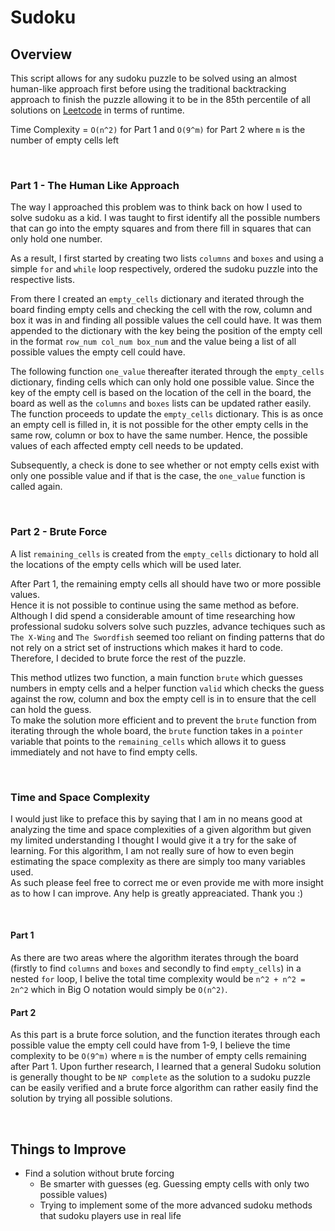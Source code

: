 # Sudoku 

## Overview
This script allows for any sudoku puzzle to be solved using an almost human-like approach first before using the traditional backtracking approach to finish the puzzle allowing it to be in the 85th percentile of all solutions on [Leetcode](https://leetcode.com/problems/sudoku-solver/submissions/902197912/) in terms of runtime.  

Time Complexity = `O(n^2)` for Part 1 and `O(9^m)` for Part 2 where `m` is the number of empty cells left

<p>&nbsp;</p>

### Part 1 - The Human Like Approach
The way I approached this problem was to think back on how I used to solve sudoku as a kid. I was taught to first identify all the possible numbers that can go into the empty squares and from there fill in squares that can only hold one number.  

As a result, I first started by creating two lists  `columns` and `boxes` and using a simple `for` and `while` loop respectively, ordered the sudoku puzzle into the respective lists. 

From there I created an `empty_cells` dictionary and iterated through the board finding empty cells and checking the cell with the row, column and box it was in and finding all possible values the cell could have. It was them appended to the dictionary with the key being the position of the empty cell in the format `row_num col_num box_num` and the value being a list of all possible values the empty cell could have.

The following function `one_value` thereafter iterated through the `empty_cells` dictionary, finding cells which can only hold one possible value. Since the key of the empty cell is based on the location of the cell in the board, the board as well as the `columns` and `boxes` lists can be updated rather easily.  
The  function proceeds to update the `empty_cells` dictionary. This is as once an empty cell is filled in, it is not possible for the other empty cells in the same row, column or box to have the same number. Hence, the possible values of each affected empty cell needs to be updated. 

Subsequently, a check is done to see whether or not empty cells exist with only one possible value and if that is the case, the `one_value` function is called again.

<p>&nbsp;</p>

### Part 2 - Brute Force
A list `remaining_cells` is created from the `empty_cells` dictionary to hold all the locations of the empty cells which will be used later.

After Part 1, the remaining empty cells all should have two or more possible values.  
Hence it is not possible to continue using the same method as before. Although I did spend a considerable amount of time researching how professional sudoku solvers solve such puzzles, advance techiques such as `The X-Wing` and `The Swordfish` seemed too reliant on finding patterns that do not rely on a strict set of instructions which makes it hard to code.  
Therefore, I decided to brute force the rest of the puzzle.

This method utlizes two function, a main function `brute` which guesses numbers in empty cells and a helper function `valid` which checks the guess against the row, column and box the empty cell is in to ensure that the cell can hold the guess.  
To make the solution more efficient and to prevent the `brute` function from iterating through the whole board, the `brute` function takes in a `pointer` variable that points to the `remaining_cells` which allows it to guess immediately and not have to find empty cells.

<p>&nbsp;</p>

### Time and Space Complexity
I would just like to preface this by saying that I am in no means good at analyzing the time and space complexities of a given algorithm but given my limited understanding I thought I would give it a try for the sake of learning. For this algorithm, I am not really sure of how to even begin estimating the space complexity as there are simply too many variables used.  
As such please feel free to correct me or even provide me with more insight as to how I can improve. Any help is greatly appreaciated. Thank you :) 

<p>&nbsp;</p>

#### Part 1
As there are two areas where the algorithm iterates through the board (firstly to find `columns` and `boxes` and secondly to find `empty_cells`) in a nested `for` loop, I belive the total time complexity would be `n^2 + n^2 = 2n^2` which in Big O notation would simply be `O(n^2)`. 

#### Part 2
As this part is a brute force solution, and the function iterates through each possible value the empty cell could have from 1-9, I believe the time complexity to be `O(9^m)` where `m` is the number of empty cells remaining after Part 1. Upon further research, I learned that a general Sudoku solution is generally thought to be `NP complete` as the solution to a sudoku puzzle can be easily verified and a brute force algorithm can rather easily find the solution by trying all possible solutions.


<p>&nbsp;</p>
 
## Things to Improve
- Find a solution without brute forcing
    - Be smarter with guesses (eg. Guessing empty cells with only two possible values)
    - Trying to implement some of the more advanced sudoku methods that sudoku players use in real life
